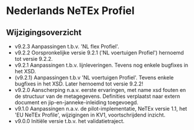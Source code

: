 # Nederlands NeTEx Profiel

## Wijzigingsoverzicht

- v9.2.3  Aanpassingen t.b.v. 'NL flex Profiel'.
- v9.2.2  Oorspronkelijke versie 9.2.1 ('NL voertuigen Profiel') hernoemd tot versie 9.2.2.
- v9.2.1  Aanpassingen t.b.v. lijnleveringen. Tevens nog enkele bugfixes in het XSD.
- (v9.2.1)  Aanpassingen t.b.v 'NL voertuigen Profiel'. Tevens enkele bugfixes in het XSD. Later hernoemd tot versie 9.2.2!
- v9.2.0  Aanscherping n.a.v. eerste ervaringen, met name xsd fouten en de structuur van de metagegevens. Definities verplaatst naar extern document en jip-en-janneke-inleiding toegevoegd.
- v9.1.0  Aanpassingen n.a.v. de pilot-implementatie, NeTEx versie 1.1, het 'EU NeTEx Profile', wijzigingen in KV1, voortschrijdend inzicht.
- v9.0.0  Initiële versie t.b.v. het validatietraject.